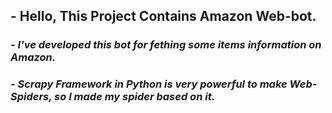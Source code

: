 <h2><left>- Hello, This Project Contains Amazon Web-bot. </left></h2>
<h3><I><left>- I've developed this bot for fething some items information on Amazon. </left></I></h3>
<h3><I><left>- Scrapy Framework in Python is very powerful to make Web-Spiders, so I made my spider based on it. </left></I></h3>
